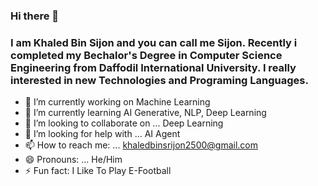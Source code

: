 ### Hi there 👋
### I am Khaled Bin Sijon and you can call me Sijon. Recently i completed my Bechalor's Degree in Computer Science Engineering from Daffodil International University. I really interested in new Technologies and Programing Languages. 

- 🔭 I’m currently working on Machine Learning
- 🌱 I’m currently learning AI Generative, NLP, Deep Learning
- 👯 I’m looking to collaborate on ... Deep Learning
- 🤔 I’m looking for help with ... AI Agent
- 📫 How to reach me: ... khaledbinsrijon2500@gmail.com
- 😄 Pronouns: ... He/Him
- ⚡ Fun fact: I Like To Play E-Football 

